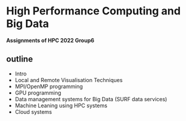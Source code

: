 # High Performance Computing and Big Data

**Assignments of HPC 2022 Group6**
## outline
- Intro
- Local and Remote Visualisation Techniques 
- MPI/OpenMP programming
- GPU programming
- Data management systems for Big Data (SURF data services)
- Machine Leaning using HPC systems
- Cloud systems

